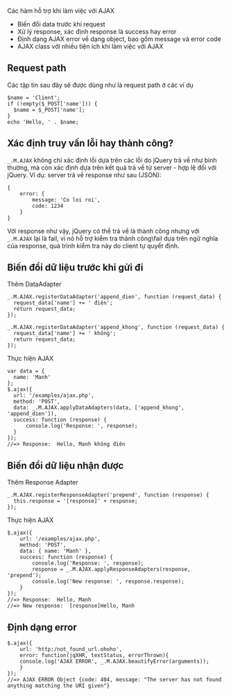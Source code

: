 Các hàm hỗ trợ khi làm việc với AJAX

<ul class="list-unstyled">
    <li><i class="glyphicon glyphicon-check text-info"></i> Biến đổi data trước khi request</li>
    <li><i class="glyphicon glyphicon-check text-info"></i> Xử lý response, xác định response là success hay error</li>
    <li><i class="glyphicon glyphicon-check text-info"></i> Định dạng AJAX error về dạng object, bao gồm message và
            error code
    </li>
    <li><i class="glyphicon glyphicon-check text-info"></i> AJAX class với nhiều tiện ích khi làm việc với AJAX</li>
</ul>

## Request path
Các tập tin sau đây sẽ được dùng như là request path ở các ví dụ

<div class="panel panel-info">
	<div class="panel-body">
<pre><code class="php">$name = 'Client';
if (!empty($_POST['name'])) {
  $name = $_POST['name'];
}
echo 'Hello, ' . $name;
</code></pre>
	</div>
</div>

## Xác định truy vấn lỗi hay thành công?
<code>_.M.AJAX</code> không chỉ xác định lỗi dựa trên các lỗi do jQuery trả về như bình thường, mà còn xác định dựa trên kết quả trả về từ server - hợp lệ đối với jQuery.
Ví dụ: server trả về response như sau (JSON):
<pre><code class="javascript">{
    error: {
        message: 'Co loi roi',
        code: 1234
    }
}</code></pre>
Với response như vậy, jQuery có thể trả về là thành công nhưng với <code>_.M.AJAX</code> lại là fail, vì nó hỗ trợ kiểm tra thành công\fail dựa trên ngữ nghĩa của response, quá trình kiểm tra này do client tự quyết định.

## Biến đổi dữ liệu trước khi gửi đi
Thêm DataAdapter
<pre><code class="javascript">_.M.AJAX.registerDataAdapter('append_dien', function (request_data) {
  request_data['name'] += ' điên';
  return request_data;
});</code></pre>
<pre><code class="javascript">_.M.AJAX.registerDataAdapter('append_khong', function (request_data) {
  request_data['name'] += ' không';
  return request_data;
});</code></pre>

Thực hiện AJAX
<pre><code class="javascript">var data = {
  name: 'Manh'
};
$.ajax({
  url: '/examples/ajax.php',
  method: 'POST',
  data: _.M.AJAX.applyDataAdapters(data, ['append_khong', 'append_dien']),
  success: function (response) {
      console.log('Response: ', response);
  }
});
//=> Response:  Hello, Manh không điên</code></pre>

## Biến đổi dữ liệu nhận được
Thêm Response Adapter
<pre><code class="javascript">_.M.AJAX.registerResponseAdapter('prepend', function (response) {
  this.response = '[response]' + response;
});</code></pre>

Thực hiện AJAX
<pre><code class="javascript">$.ajax({
    url: '/examples/ajax.php',
    method: 'POST',
    data: { name: 'Manh' },
    success: function (response) {
        console.log('Response: ', response);
        response = _.M.AJAX.applyResponseAdapters(response, 'prepend');
        console.log('New response: ', response.response);
    }
});
//=> Response:  Hello, Manh
//=> New response:  [response]Hello, Manh</code></pre>


## Định dạng error
<pre><code class="javascript">$.ajax({
    url: 'http:/not_found_url.ohoho',
    error: function(jqXHR, textStatus, errorThrown){
    console.log('AJAX ERROR', _.M.AJAX.beautifyError(arguments));
    }
});
//=> AJAX ERROR Object {code: 404, message: "The server has not found anything matching the URI given"}</code></pre>


